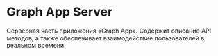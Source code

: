 # Graph App Server

Серверная часть приложения «Graph App». 
Содержит описание API методов, а также обеспечивает взаимодействие пользователей в реальном времени.